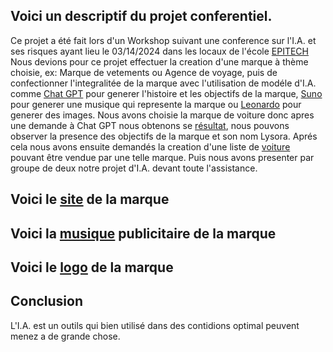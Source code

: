 ## Voici un descriptif du projet conferentiel.
Ce projet a été fait lors d'un Workshop suivant une conference sur l'I.A. et ses risques ayant lieu le 03/14/2024 dans les locaux de l'école [EPITECH](https://www.epitech.eu/)
Nous devions pour ce projet effectuer la creation d'une marque à thème choisie, ex: Marque de vetements ou Agence de voyage, puis de confectionner l'integralitée de la marque avec l'utilisation de modéle d'I.A. comme [Chat GPT](https://chatgpt.com/) pour generer l'histoire et les objectifs de la marque, [Suno](https://suno.com/) pour generer une musique qui represente la marque ou [Leonardo](https://leonardo.ai/) pour generer des images.
Nous avons choisie la marque de voiture donc apres une demande à Chat GPT nous obtenons se [résultat](https://github.com/96Lumna96/I.A./blob/Projet-Conferenciel-N%C2%B01/Resultat%20N%C2%B01.pdf), nous pouvons observer la presence des objectifs de la marque et son nom Lysora.
Aprés cela nous avons ensuite demandés la creation d'une liste de [voiture](https://github.com/96Lumna96/I.A./blob/Projet-Conferenciel-N%C2%B01/R%C3%A9sultat%20N%C2%B02.pdf) pouvant être vendue par une telle marque.
Puis nous avons presenter par groupe de deux notre projet d'I.A. devant toute l'assistance.
## Voici le [site](https://sites.google.com/view/lysora/home) de la marque 
## Voici la [musique](https://suno.com/song/38150ed5-83ca-43aa-b6b0-eb8794ace57e) publicitaire de la marque 
## Voici le [logo](https://github.com/96Lumna96/I.A./blob/Projet-Conferenciel-N%C2%B01/Logo%20Marque.jpeg) de la marque 
## Conclusion 
L'I.A. est un outils qui bien utilisé dans des contidions optimal peuvent menez a de grande chose.
